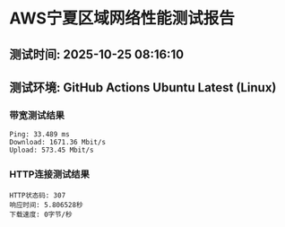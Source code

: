 # AWS宁夏区域网络性能测试报告
## 测试时间: 2025-10-25 08:16:10
## 测试环境: GitHub Actions Ubuntu Latest (Linux)

### 带宽测试结果
```
Ping: 33.489 ms
Download: 1671.36 Mbit/s
Upload: 573.45 Mbit/s
```

### HTTP连接测试结果
```
HTTP状态码: 307
响应时间: 5.806528秒
下载速度: 0字节/秒
```

